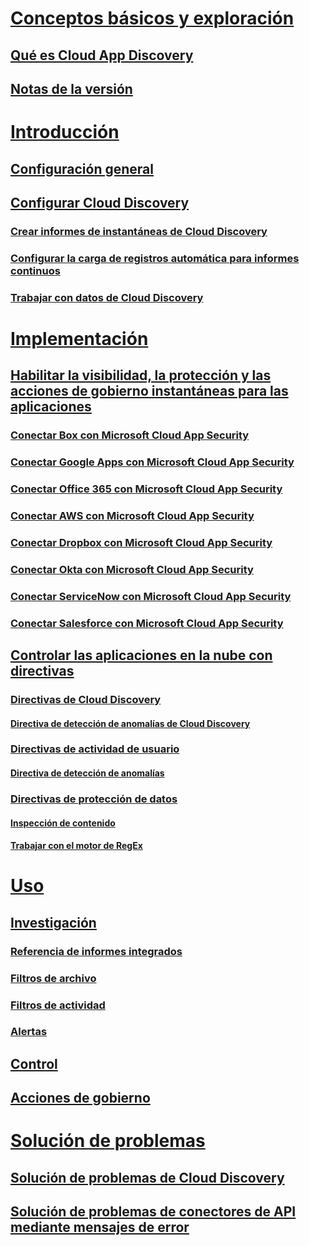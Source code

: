 # [Conceptos básicos y exploración](what-is-cloud-app-security.md)
## [Qué es Cloud App Discovery](what-is-cloud-app-security.md)
## [Notas de la versión](release-notes.md)
# [Introducción](getting-started-with-cloud-app-security.md)
## [Configuración general](general-setup.md)
## [Configurar Cloud Discovery](set-up-cloud-discovery.md)
### [Crear informes de instantáneas de Cloud Discovery](create-snapshot-cloud-discovery-reports.md)
### [Configurar la carga de registros automática para informes continuos](configure-automatic-log-upload-for-continuous-reports.md)
### [Trabajar con datos de Cloud Discovery](working-with-cloud-discovery-data.md)
# [Implementación](deploy.md)
## [Habilitar la visibilidad, la protección y las acciones de gobierno instantáneas para las aplicaciones](enable-instant-visibility-protection-and-governance-actions-for-your-apps.md)
### [Conectar Box con Microsoft Cloud App Security](connect-box-to-microsoft-cloud-app-security.md)
### [Conectar Google Apps con Microsoft Cloud App Security](connect-google-apps-to-microsoft-cloud-app-security.md)
### [Conectar Office 365 con Microsoft Cloud App Security](connect-office-365-to-microsoft-cloud-app-security.md)
### [Conectar AWS con Microsoft Cloud App Security](connect-aws-to-microsoft-cloud-app-security.md)
### [Conectar Dropbox con Microsoft Cloud App Security](connect-dropbox-to-microsoft-cloud-app-security.md)
### [Conectar Okta con Microsoft Cloud App Security](connect-okta-to-microsoft-cloud-app-security.md)
### [Conectar ServiceNow con Microsoft Cloud App Security](connect-servicenow-to-microsoft-cloud-app-security.md)
### [Conectar Salesforce con Microsoft Cloud App Security](connect-salesforce-to-microsoft-cloud-app-security.md)
## [Controlar las aplicaciones en la nube con directivas](control-cloud-apps-with-policies.md)
### [Directivas de Cloud Discovery](cloud-discovery-policies.md)
#### [Directiva de detección de anomalías de Cloud Discovery](cloud-discovery-anomaly-detection-policy.md)
### [Directivas de actividad de usuario](user-activity-policies.md)
#### [Directiva de detección de anomalías](anomaly-detection-policy.md)
### [Directivas de protección de datos](data-protection-policies.md)
#### [Inspección de contenido](content-inspection.md)
#### [Trabajar con el motor de RegEx](working-with-the-regex-engine.md)
# [Uso](daily-activities-to-protect-your-cloud-environment.md)
## [Investigación](investigate.md)
### [Referencia de informes integrados](built-in-report-reference.md)
### [Filtros de archivo](file-filters.md)
### [Filtros de actividad](activity-filters.md)
### [Alertas](monitor-alerts.md)
## [Control](control.md)
## [Acciones de gobierno](governance-actions.md)
# [Solución de problemas](troubleshooting.md)
## [Solución de problemas de Cloud Discovery](troubleshooting-cloud-discovery.md)
## [Solución de problemas de conectores de API mediante mensajes de error](troubleshooting-api-connectors-using-error-messages.md)

<!--HONumber=Oct16_HO4-->


